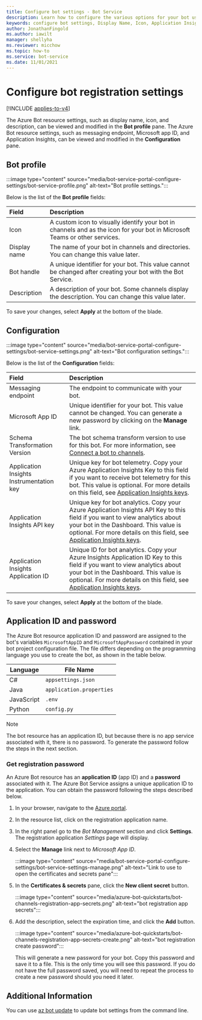 ```yaml
---
title: Configure bot settings - Bot Service
description: Learn how to configure the various options for your bot using the Azure portal.
keywords: configure bot settings, Display Name, Icon, Application Insights, Settings blade
author: JonathanFingold
ms.author: iawilt
manager: shellyha
ms.reviewer: micchow
ms.topic: how-to
ms.service: bot-service
ms.date: 11/01/2021
---
```


# Configure bot registration settings

[!INCLUDE [applies-to-v4](includes/applies-to-v4-current.md)]

The Azure Bot resource settings, such as display name, icon, and description, can be viewed and modified in the **Bot profile** pane.
The Azure Bot resource settings, such as messaging endpoint, Microsoft app ID, and Application Insights, can be viewed and modified in the **Configuration** pane.

## Bot profile

:::image type="content" source="media/bot-service-portal-configure-settings/bot-service-profile.png" alt-text="Bot profile settings.":::

Below is the list of the **Bot profile** fields:

| Field | Description |
|:-|:-|
| Icon | A custom icon to visually identify your bot in channels and as the icon for your bot in Microsoft Teams or other services. |
| Display name | The name of your bot in channels and directories. You can change this value later. |
| Bot handle | A unique identifier for your bot. This value cannot be changed after creating your bot with the Bot Service. |
| Description | A description of your bot. Some channels display the description. You can change this value later. |

To save your changes, select **Apply** at the bottom of the blade.

## Configuration

:::image type="content" source="media/bot-service-portal-configure-settings/bot-service-settings.png" alt-text="Bot configuration settings.":::

Below is the list of the **Configuration** fields:

| Field | Description |
|:-|:-|
| Messaging endpoint | The endpoint to communicate with your bot. |
| Microsoft App ID | Unique identifier for your bot. This value cannot be changed. You can generate a new password by clicking on the **Manage** link. |
| Schema Transformation Version | The bot schema transform version to use for this bot. For more information, see [Connect a bot to channels](bot-service-manage-channels.md). |
| Application Insights Instrumentation key | Unique key for bot telemetry. Copy your Azure Application Insights Key to this field if you want to receive bot telemetry for this bot. This value is optional. For more details on this field, see [Application Insights keys](bot-service-resources-app-insights-keys.md). |
| Application Insights API key | Unique key for bot analytics. Copy your Azure Application Insights API Key to this field if you want to view analytics about your bot in the Dashboard. This value is optional. For more details on this field, see [Application Insights keys](bot-service-resources-app-insights-keys.md). |
| Application Insights Application ID | Unique ID for bot analytics. Copy your Azure Insights Application ID Key to this field if you want to view analytics about your bot in the Dashboard. This value is optional. For more details on this field, see [Application Insights keys](bot-service-resources-app-insights-keys.md). |

To save your changes, select **Apply** at the bottom of the blade.

## Application ID and password

The Azure Bot resource application ID and password are assigned to the bot's variables `MicrosoftAppID` and `MicrosoftAppPassword` contained in your bot project configuration file. The file differs depending on the programming language you use to create the bot, as shown in the table below.

| Language   | File Name                |
|------------|--------------------------|
| C#         | `appsettings.json`       |
| Java       | `application.properties` |
| JavaScript | `.env`                   |
| Python     | `config.py`              |

> [!NOTE]
> The bot resource has an application ID, but because there is no app service associated with it, there is no password. To generate the password follow the steps in the next section. <!-- If you create your bot in Composer and then provision and publish it, Composer takes care of this for you. -->

### Get registration password

An Azure Bot resource has an **application ID** (app ID) and a **password** associated with it.
The Azure Bot Service assigns a unique application ID to the application. You can obtain the password following the steps described below.

1. In your browser, navigate to the [Azure portal](https://ms.portal.azure.com).
1. In the resource list, click on the registration application name.
1. In the right panel go to the *Bot Management* section and click **Settings**. The registration application *Settings* page will display.
1. Select the **Manage** link next to *Microsoft App ID*.

    :::image type="content" source="media/bot-service-portal-configure-settings/bot-service-settings-manage.png" alt-text="Link to use to open the certificates and secrets pane":::

1. In the **Certificates & secrets** pane, click the **New client secret** button.

    :::image type="content" source="media/azure-bot-quickstarts/bot-channels-registration-app-secrets.png" alt-text="bot registration app secrets":::

1. Add the description, select the expiration time, and click the **Add** button.

    :::image type="content" source="media/azure-bot-quickstarts/bot-channels-registration-app-secrets-create.png" alt-text="bot registration create password":::

    This will generate a new password for your bot. Copy this password and save it to a file. This is the only time you will see this password. If you do not have the full password saved, you will need to repeat the process to create a new password should you need it later.

## Additional Information

You can use [az bot update](/cli/azure/bot#az_bot_update) to update bot settings from the command line.
